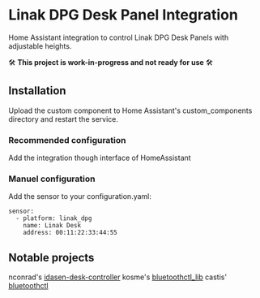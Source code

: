 # Linak DPG Desk Panel Integration
Home Assistant integration to control Linak DPG Desk Panels with adjustable heights.

🛠️ **This project is work-in-progress and not ready for use** 🛠️

## Installation
Upload the custom component to Home Assistant's custom_components directory and restart the service.

### Recommended configuration
Add the integration though interface of HomeAssistant

### Manuel configuration
Add the sensor to your configuration.yaml:
```
sensor:
  - platform: linak_dpg
    name: Linak Desk
    address: 00:11:22:33:44:55
```

## Notable projects
nconrad's [idasen-desk-controller](https://github.com/nconrad/idasen-desk-controller)
kosme's [bluetoothctl_lib](https://github.com/kosme/bluetoothctl_lib)
castis' [bluetoothctl](https://gist.github.com/castis/0b7a162995d0b465ba9c84728e60ec01)